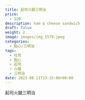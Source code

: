 ```yaml
---
title: 起司火腿三明治
price:
  - 120
description: ham & cheese sandwich
draft: false
weight: 2
image: images/img_1579.jpeg
categories:
  - 點心/三明治
tags:
  - 吐司
  - 點心
  - 起司
  - 火腿
  - 三明治
date: 2023-08-11T23:15:08+08:00
---
```

起司火腿三明治
